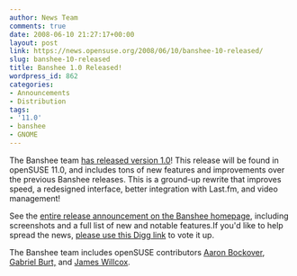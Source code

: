 ```yaml
---
author: News Team
comments: true
date: 2008-06-10 21:27:17+00:00
layout: post
link: https://news.opensuse.org/2008/06/10/banshee-10-released/
slug: banshee-10-released
title: Banshee 1.0 Released!
wordpress_id: 862
categories:
- Announcements
- Distribution
tags:
- '11.0'
- banshee
- GNOME
---
```


The Banshee team [has released version 1.0](http://banshee-project.org/download/archives/1.0.0/)! This release will be found in openSUSE 11.0, and includes tons of new features and improvements over the previous Banshee releases. This is a ground-up rewrite that improves speed, a redesigned interface, better integration with Last.fm, and video management!

See the [entire release announcement on the Banshee homepage](http://banshee-project.org/download/archives/1.0.0/), including screenshots and a full list of new and notable features.If you'd like to help spread the news, [please use this Digg link](http://digg.com/linux_unix/Banshee_1_0_Final_Released) to vote it up.

The Banshee team includes openSUSE contributors [Aaron Bockover](http://abock.org/), [Gabriel Burt,](http://gburt.blogspot.com/) and [James Willcox](http://www.snorp.net/log/).

